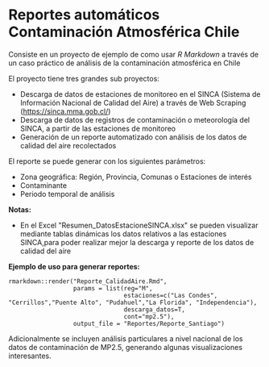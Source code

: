 Reportes automáticos Contaminación Atmosférica Chile
================
Consiste en un proyecto de ejemplo de como usar *R Markdown* a través de un caso práctico de análisis de la contaminación atmosférica en Chile

El proyecto tiene tres grandes sub proyectos:
* Descarga de datos de estaciones de monitoreo en el SINCA (Sistema de Información Nacional de Calidad del Aire) a través de Web Scraping (https://sinca.mma.gob.cl/)
* Descarga de datos de registros de contaminación o meteorología del SINCA, a partir de las estaciones de monitoreo
* Generación de un reporte automatizado con análisis de los datos de calidad del aire recolectados
	
El reporte se puede generar con los siguientes parámetros:
* Zona geográfica: Región, Provincia, Comunas o Estaciones de interés
* Contaminante
* Periodo temporal de análisis

**Notas:**
* En el Excel "Resumen_DatosEstacioneSINCA.xlsx" se pueden visualizar mediante tablas dinámicas los datos relativos  a las estaciones SINCA,para poder realizar mejor la descarga y reporte de los datos de calidad del aire

**Ejemplo de uso para generar reportes:**

	rmarkdown::render("Reporte_CalidadAire.Rmd",
					  params = list(reg="M",
									estaciones=c("Las Condes", "Cerrillos","Puente Alto", "Pudahuel","La Florida", "Independencia"),
									descarga_datos=T,
									cont="mp2.5"),
					  output_file = "Reportes/Reporte_Santiago")

Adicionalmente se incluyen análisis particulares a nivel nacional de los datos de contaminación de MP2.5, generando algunas visualizaciones interesantes.
